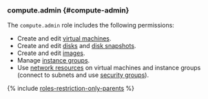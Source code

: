 ### compute.admin {#compute-admin}

The `compute.admin` role includes the following permissions:

* Create and edit [virtual machines](../compute/concepts/vm.md).
* Create and edit [disks](../compute/concepts/disk.md) and [disk snapshots](../compute/concepts/snapshot.md).
* Create and edit [images](../compute/concepts/image.md).
* Manage [instance groups](../compute/concepts/instance-groups/index.md).
* Use [network resources](../vpc/concepts/index.md) on virtual machines and instance groups (connect to subnets and use [security groups](../vpc/concepts/security-groups.md)).

{% include [roles-restriction-only-parents](iam/roles-restriction-only-parents.md) %}